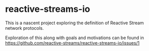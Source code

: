 # reactive-streams-io

This is a nascent project exploring the definition of Reactive Stream network protocols.

Exploration of this along with goals and motivations can be found in https://github.com/reactive-streams/reactive-streams-io/issues/1
